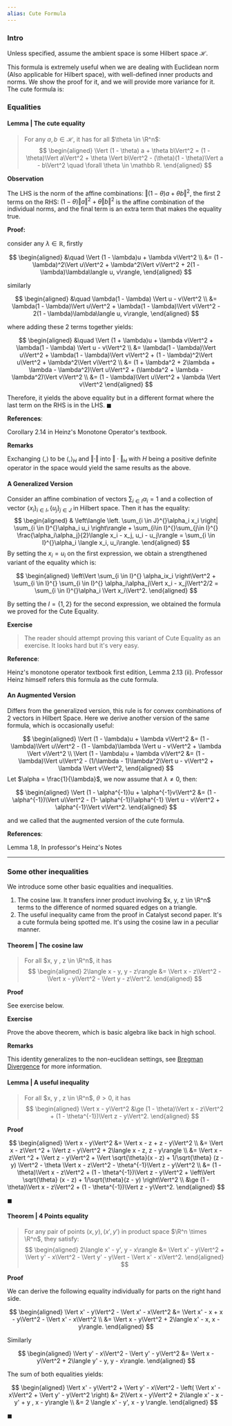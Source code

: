 ```yaml
---
alias: Cute Formula
---
```

### **Intro**

Unless specified, assume the ambient space is some Hilbert space $\mathcal H$. 

This formula is extremely useful when we are dealing with Euclidean norm (Also applicable for Hilbert space), with well-defined inner products and norms. We show the proof for it, and we will provide more variance for it. The cute formula is: 


### **Equalities**

#### **Lemma | The cute equality**
> For any $a, b \in \mathcal H$, it has for all $\theta \in \R^n$: 
> $$
> \begin{aligned}
>     \Vert (1 - \theta) a + \theta b\Vert^2 = (1 - \theta)\Vert  a\Vert^2 + \theta \Vert b\Vert^2 - 
>     (\theta)(1 - \theta)\Vert a - b\Vert^2 \quad \forall \theta \in \mathbb R. 
> \end{aligned}
> $$


**Observation**

The LHS is the norm of the affine combinations: $\Vert (1 - \theta) a + \theta b\Vert^2$, the first 2 terms on the RHS: $(1 - \theta)\Vert  a\Vert^2 + \theta \Vert b\Vert^2$ is the affine combination of the individual norms, and the final term is an extra term that makes the equality true. 

**Proof:** 

consider any $\lambda \in \mathbb R$, firstly

$$
\begin{aligned}
    &\quad \Vert (1 - \lambda)u + \lambda v\Vert^2 
    \\
    &= 
    (1 - \lambda)^2\Vert u\Vert^2 + 
    \lambda^2\Vert v\Vert^2 + 2(1 - \lambda)\lambda\langle u, v\rangle, 
\end{aligned}
$$

similarly

$$
\begin{aligned}
    &\quad \lambda(1 - \lambda) \Vert u - v\Vert^2
    \\
    &= 
    \lambda(1 - \lambda)\Vert u\Vert^2 + 
    \lambda(1 - \lambda)\Vert v\Vert^2 - 
    2(1 - \lambda)\lambda\langle u, v\rangle, 
\end{aligned}
$$

where adding these 2 terms together yields: 

$$
\begin{aligned}
    &\quad 
    \Vert (1 + \lambda)u + \lambda v\Vert^2 + \lambda(1 - \lambda)
    \Vert u - v\Vert^2
    \\
    &= 
    \lambda(1 - \lambda)\Vert u\Vert^2 + 
    \lambda(1 - \lambda)\Vert v\Vert^2 
    + 
    (1 - \lambda)^2\Vert u\Vert^2 + 
    \lambda^2\Vert v\Vert^2
    \\
    &= 
    (1 + \lambda^2 + 2\lambda + \lambda - \lambda^2)\Vert u\Vert^2
    + 
    (\lambda^2 + \lambda - \lambda^2)\Vert v\Vert^2
    \\
    &= 
    (1 - \lambda)\Vert u\Vert^2 + \lambda \Vert v\Vert^2
\end{aligned}
$$

Therefore, it yields the above equality but in a different format where the last term on the RHS is in the LHS. $\blacksquare$

**References**: 

Corollary 2.14 in Heinz's Monotone Operator's textbook. 

**Remarks**

Exchanging $\langle ,\rangle$ to be $\langle ,\rangle_H$ and $\Vert \cdot\Vert$ into $\Vert \cdot\Vert_H$ with $H$ being a positive definite operator in the space would yield the same results as the above. 


#### **A Generalized Version**

Consider an affine combination of vectors $\sum_{i\in I} \alpha_i = 1$ and a collection of vector $\{x_i\}_{i \in I}, \{u_j\}_{j \in J}$ in Hilbert space. 
Then it has the equality: 
$$
\begin{aligned}
    &
    \left\langle 
        \left.
        \sum_{i \in J}^{}\alpha_i x_i
        \right|
        \sum_{i \in I}^{}\alpha_i u_i
    \right\rangle +
    \sum_{i\in I}^{}\sum_{j\in I}^{}
        \frac{\alpha_i\alpha_j}{2}\langle x_i - x_j, u_i - u_j\rangle
    = 
    \sum_{i \in I}^{}\alpha_i \langle x_i, u_i\rangle. 
\end{aligned}
$$
By setting the $x_i = u_i$ on the first expression, we obtain a strengthened variant of the equality which is: 

$$
\begin{aligned}
    \left\Vert \sum_{i \in I}^{}
        \alpha_ix_i
    \right\Vert^2
    + 
    \sum_{i \in I}^{}
        \sum_{i \in I}^{}
            \alpha_i\alpha_j\Vert x_i - x_j\Vert^2/2
    = 
    \sum_{i \in I}^{}\alpha_i \Vert x_i\Vert^2.
\end{aligned}
$$


By setting the $I = \{1, 2\}$ for the second expression, we obtained the formula we proved for the Cute Equality. 

**Exercise**
> The reader should attempt proving this variant of Cute Equality as an exercise. 
> It looks hard but it's very easy. 


**Reference**:

Heinz's monotone operator textbook first edition, Lemma 2.13 (ii). Professor Heinz himself refers this formula as the cute formula. 

#### **An Augmented Version**

Differs from the generalized version, this rule is for convex combinations of 2 vectors in Hilbert Space. 
Here we derive another version of the same formula, which is occasionally useful: 

$$
\begin{aligned}
    \Vert (1 - \lambda)u + \lambda v\Vert^2 
    &= 
    (1 - \lambda)\Vert u\Vert^2 - (1 - \lambda)\lambda \Vert u - v\Vert^2 + \lambda \Vert v\Vert^2
    \\
    \Vert (1 - \lambda)u + \lambda v\Vert^2 
    &= 
    (1 - \lambda)\Vert u\Vert^2 - (1/\lambda - 1)\lambda^2\Vert u - v\Vert^2 + \lambda \Vert v\Vert^2, 
\end{aligned}
$$
Let $\alpha = \frac{1}{\lambda}$, we now assume that $\lambda \neq 0$, then: 

$$
\begin{aligned}
    \Vert (1 - \alpha^{-1})u + \alpha^{-1}v\Vert^2 &= 
    (1 - \alpha^{-1})\Vert u\Vert^2 - (1- \alpha^{-1})\alpha^{-1}
    \Vert u - v\Vert^2 + \alpha^{-1}\Vert v\Vert^2. 
\end{aligned}
$$

and we called that the augmented version of the cute formula.


**References**: 

Lemma 1.8, In professor's Heinz's Notes



---
### **Some other inequalities**

We introduce some other basic equalities and inequalities. 

1. The cosine law. It transfers inner product involving $x, y, z \in \R^n$ terms to the difference of normed squared edges on a triangle. 
2. The useful inequality came from the proof in Catalyst second paper. It's a cute formula being spotted me. It's using the cosine law in a peculiar manner. 

#### **Theorem | The cosine law**
> For all $x, y , z \in \R^n$, it has 
> $$
> \begin{aligned}
>     2\langle x - y, y - z\rangle &= 
>     \Vert x - z\Vert^2 - \Vert x - y\Vert^2 - \Vert y - z\Vert^2. 
> \end{aligned}
> $$

**Proof**

See exercise below. 

**Exercise**

Prove the above theorem, which is basic algebra like back in high school.

**Remarks**

This identity generalizes to the non-euclidean settings, see [Bregman Divergence](../Bregman%20Divergence.md) for more information. 

#### **Lemma | A useful inequality**
> For all $x, y , z \in \R^n$, $\theta > 0$, it has 
> $$
> \begin{aligned}
>     \Vert x - y\Vert^2 &\ge 
>     (1 - \theta)\Vert x - z\Vert^2 + (1 - \theta^{-1})\Vert z - y\Vert^2. 
> \end{aligned}
> $$

**Proof**

$$
\begin{aligned}
    \Vert x - y\Vert^2 
    &= \Vert x - z + z - y\Vert^2
    \\
    &= \Vert x - z\Vert ^2 + \Vert z - y\Vert^2 + 2\langle x - z, z - y\rangle
    \\
    &= \Vert x - z\Vert ^2 + \Vert z - y\Vert^2 + 
    \Vert 
        \sqrt{\theta}(x - z) + 1/\sqrt{\theta} (z - y)
    \Vert^2
    - \theta \Vert x - z\Vert^2 - \theta^{-1}\Vert z - y\Vert^2
    \\
    &= 
    (1 - \theta)\Vert x - z\Vert^2 + (1 - \theta^{-1})\Vert z - y\Vert^2
    + \left\Vert 
        \sqrt{\theta} (x - z) + 1/\sqrt{\theta}(z - y)
    \right\Vert^2
    \\
    &\ge 
    (1 - \theta)\Vert x - z\Vert^2 + (1 - \theta^{-1})\Vert z - y\Vert^2. 
\end{aligned}
$$

$\blacksquare$


#### **Theorem | 4 Points equality**
> For any pair of points $(x, y), (x', y')$ in product space $\R^n \times \R^n$, they satisfy: 
> $$
> \begin{aligned}
>     2\langle x' - y', y - x\rangle
>     &= 
>     \Vert x' - y\Vert^2 + \Vert y' - x\Vert^2
>     - \Vert y' - y\Vert - \Vert x' - x\Vert^2. 
> \end{aligned}
> $$

**Proof**

We can derive the following equality individually for parts on the right hand side. 

$$
\begin{aligned}
    \Vert x' - y\Vert^2 - \Vert x' - x\Vert^2
    &= 
    \Vert x' - x + x - y\Vert^2 - \Vert x' - x\Vert^2
    \\
    &= \Vert x - y\Vert^2 + 2\langle x' - x, x - y\rangle. 
\end{aligned}
$$

Similarly

$$
\begin{aligned}
    \Vert y' - x\Vert^2 - \Vert y' - y\Vert^2
    &= \Vert x - y\Vert^2 + 2\langle y' - y, y - x\rangle. 
\end{aligned}
$$

The sum of both equalities yields: 

$$
\begin{aligned}
    \Vert x' - y\Vert^2 + \Vert y' - x\Vert^2
    - 
    \left(
        \Vert x' - x\Vert^2 + \Vert y' - y\Vert^2
    \right) &= 
    2\Vert x - y\Vert^2
    + 2\langle x' - x - y' + y , x - y\rangle
    \\
    &=  2 \langle x' - y', x - y \rangle. 
\end{aligned}
$$

$\blacksquare$
